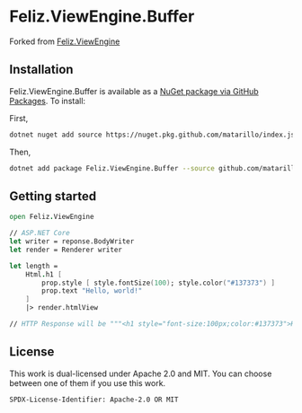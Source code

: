 # Feliz.ViewEngine.Buffer

Forked from [Feliz.ViewEngine](https://github.com/dbrattli/Feliz.ViewEngine)

## Installation

Feliz.ViewEngine.Buffer is available as a [NuGet package via GitHub Packages](https://github.com/users/matarillo/packages/nuget/package/Feliz.ViewEngine.Buffer). To install:

First,

```sh
dotnet nuget add source https://nuget.pkg.github.com/matarillo/index.json -n github.com/matarillo -u YOUR_GITHUB_ACCOUNT -p YOUR_GITHUB_PRIVATE_ACCESS_TOKEN
```

Then,

```sh
dotnet add package Feliz.ViewEngine.Buffer --source github.com/matarillo
```

## Getting started

```fs
open Feliz.ViewEngine

// ASP.NET Core
let writer = reponse.BodyWriter
let render = Renderer writer

let length =
    Html.h1 [
        prop.style [ style.fontSize(100); style.color("#137373") ]
        prop.text "Hello, world!"
    ]
    |> render.htmlView

// HTTP Response will be """<h1 style="font-size:100px;color:#137373">Hello, world!</h1>""" as UTF-8 bytes
```

## License

This work is dual-licensed under Apache 2.0 and MIT. You can choose between one of them if you use this work.

`SPDX-License-Identifier: Apache-2.0 OR MIT`
